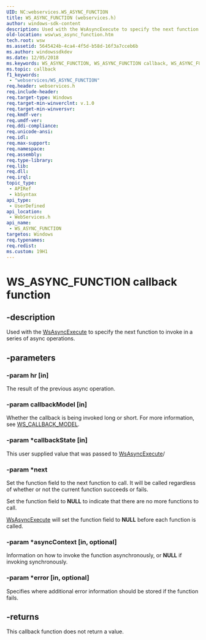 ```yaml
---
UID: NC:webservices.WS_ASYNC_FUNCTION
title: WS_ASYNC_FUNCTION (webservices.h)
author: windows-sdk-content
description: Used with the WsAsyncExecute to specify the next function to invoke in a series of async operations.
old-location: wsw\ws_async_function.htm
tech.root: wsw
ms.assetid: 5645424b-4ca4-4f5d-b58d-16f3a7cceb6b
ms.author: windowssdkdev
ms.date: 12/05/2018
ms.keywords: WS_ASYNC_FUNCTION, WS_ASYNC_FUNCTION callback, WS_ASYNC_FUNCTION callback function [Web Services for Windows], webservices/WS_ASYNC_FUNCTION, wsw.ws_async_function
ms.topic: callback
f1_keywords: 
 - "webservices/WS_ASYNC_FUNCTION"
req.header: webservices.h
req.include-header: 
req.target-type: Windows
req.target-min-winverclnt: v.1.0
req.target-min-winversvr: 
req.kmdf-ver: 
req.umdf-ver: 
req.ddi-compliance: 
req.unicode-ansi: 
req.idl: 
req.max-support: 
req.namespace: 
req.assembly: 
req.type-library: 
req.lib: 
req.dll: 
req.irql: 
topic_type:
 - APIRef
 - kbSyntax
api_type:
 - UserDefined
api_location:
 - WebServices.h
api_name:
 - WS_ASYNC_FUNCTION
targetos: Windows
req.typenames: 
req.redist: 
ms.custom: 19H1
---
```


# WS_ASYNC_FUNCTION callback function


## -description


Used with the <a href="https://docs.microsoft.com/windows/desktop/api/webservices/nf-webservices-wsasyncexecute">WsAsyncExecute</a> to specify the next 
                function to invoke in a series of async operations.
            


## -parameters




### -param hr [in]

The result of the previous async operation.
                


### -param callbackModel [in]

Whether the callback is being invoked long or short.
                    For more information, see <a href="https://docs.microsoft.com/windows/desktop/api/webservices/ne-webservices-ws_callback_model">WS_CALLBACK_MODEL</a>.
                


### -param *callbackState [in]

This user supplied value that was passed to <a href="https://docs.microsoft.com/windows/desktop/api/webservices/nf-webservices-wsasyncexecute">WsAsyncExecute</a>/
                


### -param *next

Set the function field to the next function to call.  It will be called regardless of whether or not the current function succeeds or fails.
                

Set the function field to <b>NULL</b> to indicate that there are no more functions to call.  
                


<a href="https://docs.microsoft.com/windows/desktop/api/webservices/nf-webservices-wsasyncexecute">WsAsyncExecute</a> will set the function field to <b>NULL</b> before each function is called.
                


### -param *asyncContext [in, optional]

Information on how to invoke the function asynchronously, or <b>NULL</b> if invoking synchronously.


### -param *error [in, optional]

Specifies where additional error information should be stored if the function fails.
                


## -returns



This callback function does not return a value.




